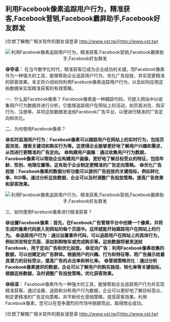## **利用Facebook像素追踪用户行为，精准获客,Facebook营销,Facebook霸屏助手,Facebook好友群发**

[😍想了解推广相关软件的朋友请登录 http://www.vst.tw](http://www.vst.tw)

 <center><img src="https://vst.tw/MP4/tuiguang/png/4.png" alt="利用Facebook像素追踪用户行为，精准获客,Facebook营销,Facebook霸屏助手,Facebook好友群发"></center>

**😄导语：**
在当今数字化时代，精准获客已成为企业成功的关键。而Facebook像素作为一种强大的工具，能够帮助企业追踪用户行为、优化广告投放，并实现更精准的获客效果。本文将介绍如何利用Facebook像素追踪用户行为，以及如何应用这些数据来实现精准获客的有效策略。

一、什么是Facebook像素？
Facebook像素是一种跟踪代码，可嵌入网站中以收集用户行为数据并进行分析。它能够追踪用户在网站上的活动，如页面浏览、购买行为、注册等，并将这些数据发送给Facebook广告平台，以便进行精准的广告定向和优化。

二、为何使用Facebook像素？

**😄实时监测用户行为：Facebook像素可以跟踪用户在网站上的实时行为，包括页面浏览、搜索关键词和购买行为等。这使得企业能够更好地了解用户兴趣和需求，从而进行更精准的广告定向。**
**😄构建用户画像：通过收集用户行为数据，Facebook像素可以帮助企业构建用户画像，更好地了解目标受众的特征，包括年龄、性别、地理位置等。这有助于企业制定更精准的广告定向策略。**
**😄优化广告投放：Facebook像素的数据分析功能可以提供广告投放的关键指标，例如转化率、ROI等。通过分析这些数据，企业可以及时调整广告投放策略，提高广告效果和获客效果。**

 <center><img src="https://vst.tw/MP4/tuiguang/png/8.png" alt="利用Facebook像素追踪用户行为，精准获客,Facebook营销,Facebook霸屏助手,Facebook好友群发"></center>

三、如何使用Facebook像素进行精准获客？

**😄设置Facebook像素：首先，在Facebook广告管理平台中创建一个像素，并将生成的像素代码嵌入到网站的每个页面中。这样就能开始跟踪用户在网站上的行为。**
**😄追踪用户行为：通过设置事件代码，可以追踪用户在网站上的具体行为，例如浏览特定页面、添加到购物车或完成购买等。这些数据将被发送给Facebook，用于定向广告和优化投放。**
**😄定向广告：利用Facebook像素收集的数据，可以创建定向广告群体。根据用户的兴趣、行为和特征等，将广告展示给最具潜力的目标受众，提高广告的点击率和转化率。**
**😄营销策略优化：通过分析Facebook像素提供的数据，企业可以了解用户的购买路径、转化率等关键指标。根据这些数据，及时调整广告投放策略，优化获客效果。**

**😄结语：**
Facebook像素作为一种强大的工具，能够帮助企业追踪用户行为并实现精准获客。通过设置、追踪和分析用户行为数据，企业可以更好地了解目标受众，制定更精准的广告定向策略，并不断优化营销策略，提高获客效果。利用Facebook像素，您可以在竞争激烈的市场中脱颖而出，取得商业成功。

[😍想了解推广相关软件的朋友请登录 http://www.vst.tw](http://www.vst.tw)




